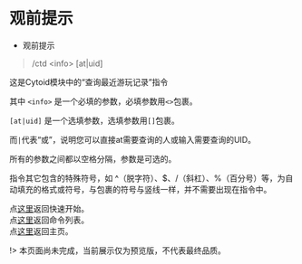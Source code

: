 # 观前提示  

- 观前提示  
> /ctd \<info> \[at|uid]  

这是Cytoid模块中的“查询最近游玩记录”指令  

其中 `<info>` 是一个必填的参数，必填参数用`<>`包裹。

`[at|uid]` 是一个选填参数，选填参数用`[]`包裹。  

而`|`代表“或”，说明您可以直接at需要查询的人或输入需要查询的UID。

所有的参数之间都以空格分隔，参数是可选的。  

指令其它包含的特殊符号，如 ^（脱字符）、$、/（斜杠）、%（百分号）等，为自动填充的格式或符号，与包裹的符号与竖线一样，并不需要出现在指令中。   

点[这里](./start.md)返回快速开始。  
点[这里](./commands)返回命令列表。  
点[这里](./)返回主页。  

!> 本页面尚未完成，当前展示仅为预览版，不代表最终品质。